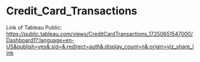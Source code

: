 # Credit_Card_Transactions


Link of Tableau Public: https://public.tableau.com/views/CreditCardTransactions_17250651547000/Dashboard1?:language=en-US&publish=yes&:sid=&:redirect=auth&:display_count=n&:origin=viz_share_link
